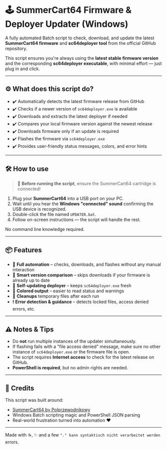 # 🕹️ SummerCart64 Firmware & Deployer Updater (Windows)

A fully automated Batch script to check, download, and update the latest **SummerCart64 firmware** and **sc64deployer tool** from the official GitHub repository.

This script ensures you're always using the **latest stable firmware version** and the corresponding **sc64deployer executable**, with minimal effort — just plug in and click.

---

## ⚙️ What does this script do?

- ✔️ Automatically detects the latest firmware release from GitHub
- ✔️ Checks if a newer version of `sc64deployer.exe` is available
- ✔️ Downloads and extracts the latest deployer if needed
- ✔️ Compares your local firmware version against the newest release
- ✔️ Downloads firmware only if an update is required
- ✔️ Flashes the firmware via `sc64deployer.exe`
- ✔️ Provides user-friendly status messages, colors, and error hints

---

## 🛠️ How to use

> 📌 **Before running the script**, ensure the SummerCart64 cartridge is connected!

1. Plug your **SummerCart64** into a USB port on your PC.
2. Wait until you hear the **Windows "connected" sound** confirming the USB device is recognized.
3. Double-click the file named `UPDATER.bat`.
4. Follow on-screen instructions — the script will handle the rest.

No command line knowledge required.

---

## 📦 Features

- 🔄 **Full automation** – checks, downloads, and flashes without any manual interaction
- 🧠 **Smart version comparison** – skips downloads if your firmware is already up to date
- 🧰 **Self-updating deployer** – keeps `sc64deployer.exe` fresh
- 🎨 **Colored output** – easier to read status and warnings
- 🧼 **Cleanups** temporary files after each run
- ❗ **Error detection & guidance** – detects locked files, access denied errors, etc.

---

## ⚠️ Notes & Tips

- Do **not** run multiple instances of the updater simultaneously.
- If flashing fails with a "file access denied" message, make sure no other instance of `sc64deployer.exe` or the firmware file is open.
- The script requires **Internet access** to check for the latest release on GitHub.
- **PowerShell is required**, but no admin rights are needed.

---

## 🙏 Credits

This script was built around:

- [SummerCart64 by Polprzewodnikowy](https://github.com/Polprzewodnikowy/SummerCart64)
- Windows Batch scripting magic and PowerShell JSON parsing
- Real-world frustration turned into automation ❤️

---

Made with ☕, ✨ and a few `"." kann syntaktisch nicht verarbeitet werden` errors.
